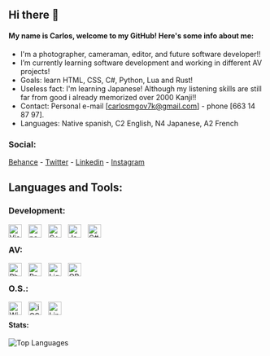 ## Hi there 👋

#### My name is Carlos, welcome to my GitHub! Here's some info about me:

- I'm a photographer, cameraman, editor, and future software developer!!
- I’m currently learning software development and working in different AV projects!
- Goals: learn HTML, CSS, C#, Python, Lua and Rust!
- Useless fact: I'm learning Japanese! Although my listening skills are still far from good i already memorized over 2000 Kanji!!
- Contact: Personal e-mail [carlosmgov7k@gmail.com] - phone [663 14 87 97].
- Languages: Native spanish, C2 English, N4 Japanese, A2 French

### Social:

[Behance](https://www.behance.net/cmgsk) - [Twitter](https://twitter.com/turbotroleo) - [Linkedin](https://www.linkedin.com/in/cmg-sk/) - [Instagram](https://instagram.com/turbotroleo)

## Languages and Tools:
 
### Development:  
&nbsp;
<img align="left" alt="Visual Studio Code" width="26px" src="https://cdn-icons-png.flaticon.com/512/906/906324.png" style="padding-right:10px;" />
<img align="left" alt="neoVim" width="26px" src="https://pics.freeicons.io/uploads/icons/png/18687308071552037057-512.png" style="padding-right:10px;" />
<img align="left" alt="C++" width="26px" src="https://pics.freeicons.io/uploads/icons/png/9096637371536208089-512.png" style="padding-right:10px;" />
<img align="left" alt="Java" width="26px" src="https://pics.freeicons.io/uploads/icons/png/378554371540553613-512.png" style="padding-right:10px;" />
<img align="left" alt="C#" width="26px" src="https://seeklogo.com/images/C/c-sharp-c-logo-02F17714BA-seeklogo.com.png" style="padding-right:10px;" />



### AV:
&nbsp;
<img align="left" alt="Photoshop" width="26px" src="https://img.icons8.com/color/512/adobe-photoshop.png" style="padding-right:10px;" />
<img align="left" alt="Premiere Pro" width="26px" src="https://img.icons8.com/color/512/adobe-premiere-pro.png" style="padding-right:10px;" />
<img align="left" alt="Lightroom" width="26px" src="https://img.icons8.com/color/512/adobe-lightroom.png" style="padding-right:10px;" />
<img align="left" alt="OBS" width="26px" src="https://img.icons8.com/office/512/obs-studio.png" style="padding-right:10px;" />



### O.S.:
&nbsp;
<img align="left" alt="Windows" width="26px" src="https://img.icons8.com/color/512/windows-10.png" style="padding-right:10px;" />
<img align="left" alt="iOS" width="26px" src="https://seeklogo.com/images/A/Apple-logo-4DC2B05F7D-seeklogo.com.png" style="padding-right:10px;" />
<img align="left" alt="Linux" width="26px" src="https://img.icons8.com/external-tal-revivo-shadow-tal-revivo/512/external-arch-linux-composed-of-nonfree-and-open-source-software-logo-shadow-tal-revivo.png" style="padding-right:10px;" />


#### Stats:
   
![Top Languages](https://github-readme-stats.vercel.app/api/top-langs/?username=CMGSK&layout=compact&langs_count=8&exclude_repo=miniomp)


</details>

[behance]: be.net/CMGSK
[twitter]: https://twitter.com/turbotroleo
[instagram]: https://instagram.com/turbotroleo
[linkedin]: https://linkedin.com/in/CMGSK


